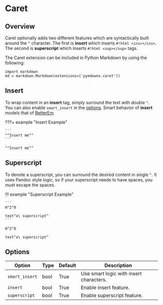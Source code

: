 # Caret

## Overview

Caret optionally adds two different features which are syntactically built around the `^` character. The first is
**insert** which inserts `#!html <ins></ins>`.  The second is **superscript** which inserts `#!html <sup></sup>` tags.

The Caret extension can be included in Python Markdown by using the following:

```py3
import markdown
md = markdown.Markdown(extensions=['pymdownx.caret'])
```

## Insert

To wrap content in an **insert** tag, simply surround the text with double `^`. You can also enable `smart_insert` in
the [options](#options). Smart behavior of **insert** models that of [BetterEm](betterem.md#differences).

???+ example "Insert Example"

    ```
    ^^Insert me^^
    ```

    ^^Insert me^^

## Superscript

To denote a superscript, you can surround the desired content in single `^`.  It uses Pandoc style logic, so if your
superscript needs to have spaces, you must escape the spaces.

!!! example "Superscript Example"

    ```
    H^2^0

    text^a\ superscript^
    ```

    H^2^0

    text^a\ superscript^

## Options

Option         | Type | Default | Description
-------------- | ---- | ------- | -----------
`smart_insert` | bool | True    |Use smart logic with insert characters.
`insert`       | bool | True    | Enable insert feature.
`superscript`  | bool | True    |Enable superscript feature.
